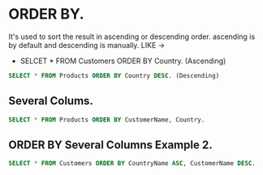 # ORDER BY.
It's used to sort the result in ascending or descending order.  ascending is by default and descending is manually. LIKE ->

* SELCET * FROM Customers ORDER BY Country. (Ascending)
```sql
SELECT * FROM Products ORDER BY Country DESC. (Descending)
```
## Several Colums.
```sql
SELECT * FROM Products ORDER BY CustomerName, Country.
```
## ORDER BY Several Columns Example 2.
```sql
SELECT * FROM Customers ORDER BY CountryName ASC, CustomerName DESC.
```
